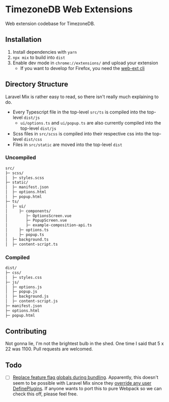 # TimezoneDB Web Extensions
Web extension codebase for TimezoneDB.

## Installation
1. Install dependencies with `yarn`
2. `npx mix` to build into `dist`
3. Enable dev mode in `chrome://extensions/` and upload your extension
    - If you want to develop for Firefox, you need the [web-ext cli](https://extensionworkshop.com/documentation/develop/web-ext-command-reference/)

## Directory Structure

Laravel Mix is rather easy to read, so there isn't really much explaining to do.

- Every Typescript file in the top-level `src/ts` is compiled into the top-level `dist/js`
    - `ui/options.ts` and `ui/popup.ts` are also currently compiled into the top-level `dist/js`
- Scss files in `src/scss` is compiled into their respective css into the top-level `dist/css`
- Files in `src/static` are moved into the top-level `dist`

### Uncompiled

```markdown
src/
├─ scss/
│  ├─ styles.scss
├─ static/
│  ├─ manifest.json
│  ├─ options.html
│  ├─ popup.html
├─ ts/
│  ├─ ui/
│     ├─ components/
│        ├─ OptionsScreen.vue
│        ├─ PopupScreen.vue
│        ├─ example-composition-api.ts
│     ├─ options.ts
│     ├─ popup.ts
│  ├─ background.ts
│  ├─ content-script.ts
```

### Compiled

```markdown
dist/
├─ css/
│  ├─ styles.css
├─ js/
│  ├─ options.js
│  ├─ popup.js
│  ├─ background.js
│  ├─ content-script.js
├─ manifest.json
├─ options.html
├─ popup.html
```

## Contributing

Not gonna lie, I'm not the brightest bulb in the shed. One time I said that 5 x 22 was 1100. Pull requests are welcomed.

## Todo

- [ ]  [Replace feature flag globals during bundling](http://link.vuejs.org/feature-flags). Apparently, this doesn't seem to be possible with Laravel Mix since they [override any user DefinePlugins](https://stackoverflow.com/questions/48906425/laravel-mix-webpack-environment-dependent-variable-for-client-code). If anyone wants to port this to pure Webpack so we can check this off, please feel free.